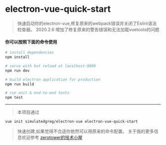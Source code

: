 # electron-vue-quick-start

> 快速启动你的electron-vue,修复原来的webpack错误并关闭了Eslint语法检查器。
> 2020.2.6 增加了修复原来的警告错误和无法加载vuetools的问题

#### 你可以按照下面的命令使用

``` bash
# install dependencies
npm install

# serve with hot reload at localhost:9080
npm run dev

# build electron application for production
npm run build

# run unit & end-to-end tests
npm test


```

---
>本项目通过

```shell
vue init simulatedgreg/electron-vue electron-vue-quick-start
```

>快速创建,如果觉得不合适你依然可以用原来的命令配置。
>关于我的更多信息欢迎参考
>[zerotower的技术小屋](https://www.zerotower.xyz)
